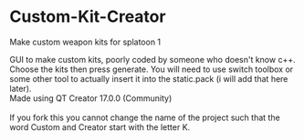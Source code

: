 # Custom-Kit-Creator
Make custom weapon kits for splatoon 1

GUI to make custom kits, poorly coded by someone who doesn't know c++. Choose the kits then press generate. You will need to use switch toolbox or some other tool to actually insert it into the static.pack (i will add that here later).
<br/>Made using QT Creator 17.0.0 (Community)
<br/>
<br/>
If you fork this you cannot change the name of the project such that the word Custom and Creator start with the letter K.
